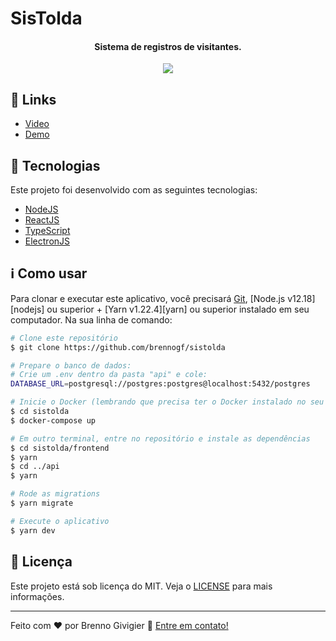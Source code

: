 <h1>
    SisTolda
</h1>

<h4 align="center">
    Sistema de registros de visitantes.
</h4>

<p align="center">
 <img src="https://github.com/user-attachments/assets/b5736101-d707-428b-91b9-d847391cca14">
</p>

## :link: Links

-  [Video](https://drive.google.com/file/d/1G7iHFogsMUYO3ZqamvhgqLUbQFSay4tb/view?usp=drive_link)
-  [Demo](https://sistolda.onrender.com)

## :rocket: Tecnologias

Este projeto foi desenvolvido com as seguintes tecnologias:

-  [NodeJS](https://nodejs.org/)
-  [ReactJS](https://reactjs.org/)
-  [TypeScript](https://www.typescriptlang.org/)
-  [ElectronJS](www.electronjs.org/)

## :information_source: Como usar

Para clonar e executar este aplicativo, você precisará [Git](https://git-scm.com), [Node.js v12.18][nodejs] ou superior + [Yarn v1.22.4][yarn] ou superior instalado em seu computador. Na sua linha de comando:

```bash
# Clone este repositório
$ git clone https://github.com/brennogf/sistolda

# Prepare o banco de dados:
# Crie um .env dentro da pasta "api" e cole:
DATABASE_URL=postgresql://postgres:postgres@localhost:5432/postgres

# Inicie o Docker (lembrando que precisa ter o Docker instalado no seu PC)
$ cd sistolda
$ docker-compose up

# Em outro terminal, entre no repositório e instale as dependências
$ cd sistolda/frontend
$ yarn
$ cd ../api
$ yarn

# Rode as migrations
$ yarn migrate

# Execute o aplicativo
$ yarn dev
```

## :memo: Licença
Este projeto está sob licença do MIT. Veja o [LICENSE](https://github.com/brennogf/proffy-backend/blob/master/LICENSE) para mais informações.

---

Feito com ♥ por Brenno Givigier :wave: [Entre em contato!](https://www.linkedin.com/in/brenno-givigier/)

